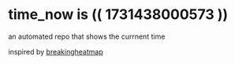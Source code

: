 # time_now is (( 1731438000573 ))

an automated repo that shows the currnent time

inspired by [breakingheatmap](https://github.com/breakingheatmap/breakingheatmap)